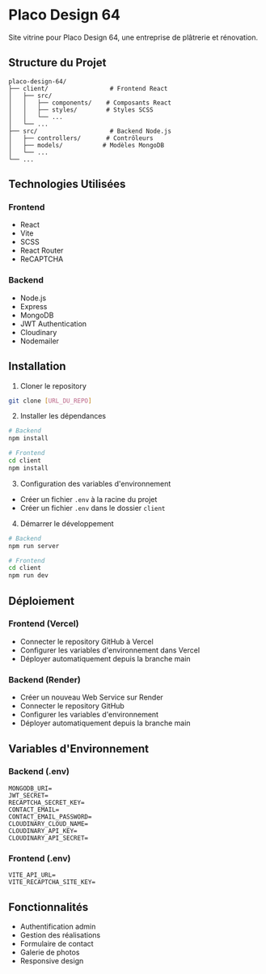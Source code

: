 # Placo Design 64

Site vitrine pour Placo Design 64, une entreprise de plâtrerie et rénovation.

## Structure du Projet

```
placo-design-64/
├── client/                 # Frontend React
│   ├── src/
│   │   ├── components/    # Composants React
│   │   ├── styles/        # Styles SCSS
│   │   └── ...
│   └── ...
├── src/                    # Backend Node.js
│   ├── controllers/       # Contrôleurs
│   ├── models/           # Modèles MongoDB
│   └── ...
└── ...
```

## Technologies Utilisées

### Frontend
- React
- Vite
- SCSS
- React Router
- ReCAPTCHA

### Backend
- Node.js
- Express
- MongoDB
- JWT Authentication
- Cloudinary
- Nodemailer

## Installation

1. Cloner le repository
```bash
git clone [URL_DU_REPO]
```

2. Installer les dépendances
```bash
# Backend
npm install

# Frontend
cd client
npm install
```

3. Configuration des variables d'environnement
- Créer un fichier `.env` à la racine du projet
- Créer un fichier `.env` dans le dossier `client`

4. Démarrer le développement
```bash
# Backend
npm run server

# Frontend
cd client
npm run dev
```

## Déploiement

### Frontend (Vercel)
- Connecter le repository GitHub à Vercel
- Configurer les variables d'environnement dans Vercel
- Déployer automatiquement depuis la branche main

### Backend (Render)
- Créer un nouveau Web Service sur Render
- Connecter le repository GitHub
- Configurer les variables d'environnement
- Déployer automatiquement depuis la branche main

## Variables d'Environnement

### Backend (.env)
```
MONGODB_URI=
JWT_SECRET=
RECAPTCHA_SECRET_KEY=
CONTACT_EMAIL=
CONTACT_EMAIL_PASSWORD=
CLOUDINARY_CLOUD_NAME=
CLOUDINARY_API_KEY=
CLOUDINARY_API_SECRET=
```

### Frontend (.env)
```
VITE_API_URL=
VITE_RECAPTCHA_SITE_KEY=
```

## Fonctionnalités

- Authentification admin
- Gestion des réalisations
- Formulaire de contact
- Galerie de photos
- Responsive design
